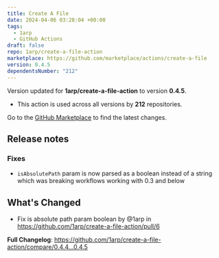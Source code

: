 ```yaml
---
title: Create A File
date: 2024-04-06 03:28:04 +00:00
tags:
  - 1arp
  - GitHub Actions
draft: false
repo: 1arp/create-a-file-action
marketplace: https://github.com/marketplace/actions/create-a-file
version: 0.4.5
dependentsNumber: "212"
---
```



Version updated for **1arp/create-a-file-action** to version **0.4.5**.
- This action is used across all versions by **212** repositories.

Go to the [GitHub Marketplace](https://github.com/marketplace/actions/create-a-file) to find the latest changes.

## Release notes

### Fixes
- `isAbsolutePath` param is now parsed as a boolean instead of a string which was breaking workflows working with 0.3 and below

## What's Changed
* Fix is absolute path param boolean by @1arp in https://github.com/1arp/create-a-file-action/pull/6


**Full Changelog**: https://github.com/1arp/create-a-file-action/compare/0.4.4...0.4.5
